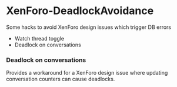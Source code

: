 # XenForo-DeadlockAvoidance

Some hacks to avoid XenForo design issues which trigger DB errors

- Watch thread toggle
- Deadlock on conversations

### Deadlock on conversations

Provides a workaround for a XenForo design issue where updating conversation counters can cause deadlocks.